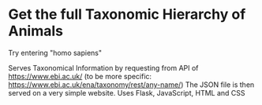 # Get the full Taxonomic Hierarchy of Animals 
Try entering "homo sapiens"

 Serves Taxonomical Information by requesting from API of https://www.ebi.ac.uk/ (to be more specific: https://www.ebi.ac.uk/ena/taxonomy/rest/any-name/)
 The JSON file is then served on a very simple website.
 Uses Flask, JavaScript, HTML and CSS

